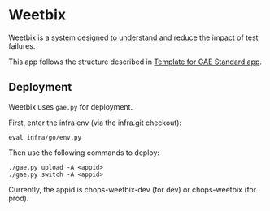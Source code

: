 # Weetbix

Weetbix is a system designed to understand and reduce the impact of test
failures.

This app follows the structure described in [Template for GAE Standard app].

## Deployment

Weetbix uses `gae.py` for deployment.

First, enter the infra env (via the infra.git checkout):
```
eval infra/go/env.py
```

Then use the following commands to deploy:
```
./gae.py upload -A <appid>
./gae.py switch -A <appid>
```

Currently, the appid is chops-weetbix-dev (for dev) or chops-weetbix (for prod).

[Template for GAE Standard app]: https://chromium.googlesource.com/infra/luci/luci-go/+/HEAD/examples/appengine/helloworld_standard/README.md